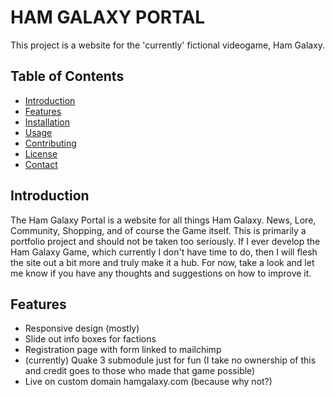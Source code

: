 # HAM GALAXY PORTAL

This project is a website for the 'currently' fictional videogame, Ham Galaxy.  

## Table of Contents

- [Introduction](#introduction)
- [Features](#features)
- [Installation](#installation)
- [Usage](#usage)
- [Contributing](#contributing)
- [License](#license)
- [Contact](#contact)

## Introduction

The Ham Galaxy Portal is a website for all things Ham Galaxy. News, Lore, Community, Shopping, and of course the Game itself. 
This is primarily a portfolio project and should not be taken too seriously. If I ever develop the Ham Galaxy Game, which 
currently I don't have time to do, then I will flesh the site out a bit more and truly make it a hub. For now, 
take a look and let me know if you have any thoughts and suggestions on how to improve it.

## Features

- Responsive design (mostly)
- Slide out info boxes for factions
- Registration page with form linked to mailchimp
- (currently) Quake 3 submodule just for fun (I take no ownership of this and credit goes to those who made that game possible)
- Live on custom domain hamgalaxy.com (because why not?)

